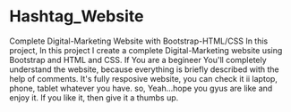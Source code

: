# Hashtag_Website
Complete Digital-Marketing Website with Bootstrap-HTML/CSS In  this project, In this project I create a complete Digital-Marketing website using Bootstrap and HTML and CSS. If You are a begineer You'll completely understand the website, because everything is briefly described with the help of comments.
It's fully resposive website, you can check it ii laptop, phone, tablet whatever you have.
so, Yeah...hope you gyus are like and enjoy it. If you like it, then give it a thumbs up.
